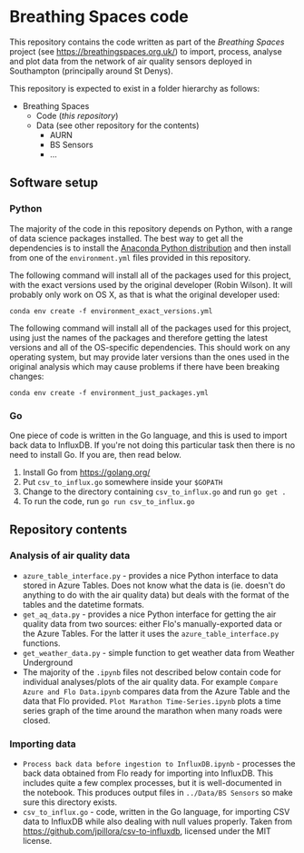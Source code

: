 # Breathing Spaces code
This repository contains the code written as part of the _Breathing Spaces_ project (see https://breathingspaces.org.uk/) to import, process, analyse and plot data from the network of air quality sensors deployed in Southampton (principally around St Denys).

This repository is expected to exist in a folder hierarchy as follows:

  - Breathing Spaces
    - Code (_this repository_)
    - Data (see other repository for the contents)
      - AURN
      - BS Sensors
      - ...

## Software setup

### Python
The majority of the code in this repository depends on Python, with a range of data science packages installed. The best way to get all the dependencies is to install the [Anaconda Python distribution](https://www.anaconda.com/distribution/) and then install from one of the `environment.yml` files provided in this repository.

The following command will install all of the packages used for this project, with the exact versions used by the original developer (Robin Wilson). It will probably only work on OS X, as that is what the original developer used:

```
conda env create -f environment_exact_versions.yml
```

The following command will install all of the packages used for this project, using just the names of the packages and therefore getting the latest versions and all of the OS-specific dependencies. This should work on any operating system, but may provide later versions than the ones used in the original analysis which may cause problems if there have been breaking changes:

```
conda env create -f environment_just_packages.yml
```

### Go
One piece of code is written in the Go language, and this is used to import back data to InfluxDB. If you're not doing this particular task then there is no need to install Go. If you are, then read below.

 1. Install Go from https://golang.org/
 2. Put `csv_to_influx.go` somewhere inside your `$GOPATH`
 3. Change to the directory containing `csv_to_influx.go` and run `go get .`
 4. To run the code, run `go run csv_to_influx.go`

## Repository contents

### Analysis of air quality data
 - `azure_table_interface.py` - provides a nice Python interface to data stored in Azure Tables. Does not know what the data is (ie. doesn't do anything to do with the air quality data) but deals with the format of the tables and the datetime formats.
 - `get_aq_data.py` - provides a nice Python interface for getting the air quality data from two sources: either Flo's manually-exported data or the Azure Tables. For the latter it uses the `azure_table_interface.py` functions.
 - `get_weather_data.py` - simple function to get weather data from Weather Underground
 - The majority of the `.ipynb` files not described below contain code for individual analyses/plots of the air quality data. For example `Compare Azure and Flo Data.ipynb` compares data from the Azure Table and the data that Flo provided. `Plot Marathon Time-Series.ipynb` plots a time series graph of the time around the marathon when many roads were closed.

### Importing data
  - `Process back data before ingestion to InfluxDB.ipynb` - processes the back data obtained from Flo ready for importing into InfluxDB. This includes quite a few complex processes, but it is well-documented in the notebook. This produces output files in `../Data/BS Sensors` so make sure this directory exists.
  - `csv_to_influx.go` - code, written in the Go language, for importing CSV data to InfluxDB while also dealing with null values properly. Taken from https://github.com/jpillora/csv-to-influxdb, licensed under the MIT license.